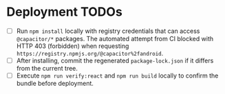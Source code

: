 # Deployment TODOs

- [ ] Run `npm install` locally with registry credentials that can access `@capacitor/*` packages. The automated attempt from CI blocked with HTTP 403 (forbidden) when requesting `https://registry.npmjs.org/@capacitor%2fandroid`.
- [ ] After installing, commit the regenerated `package-lock.json` if it differs from the current tree.
- [ ] Execute `npm run verify:react` and `npm run build` locally to confirm the bundle before deployment.
